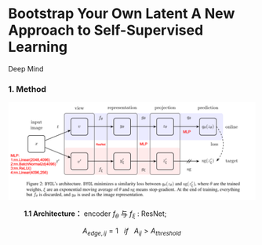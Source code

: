 #  Bootstrap Your Own Latent A New Approach to Self-Supervised Learning

Deep Mind



### 1. Method

<div align=center><img src="./BYOL_method.png"></div>

&emsp;&emsp; **1.1 Architecture：** encoder $f_\theta$ 与 $f_\xi$  : ResNet;



$$
A_{edge,ij} = 1 \ \ \ if\ \ \  A_{ij} > A_{threshold}
$$
